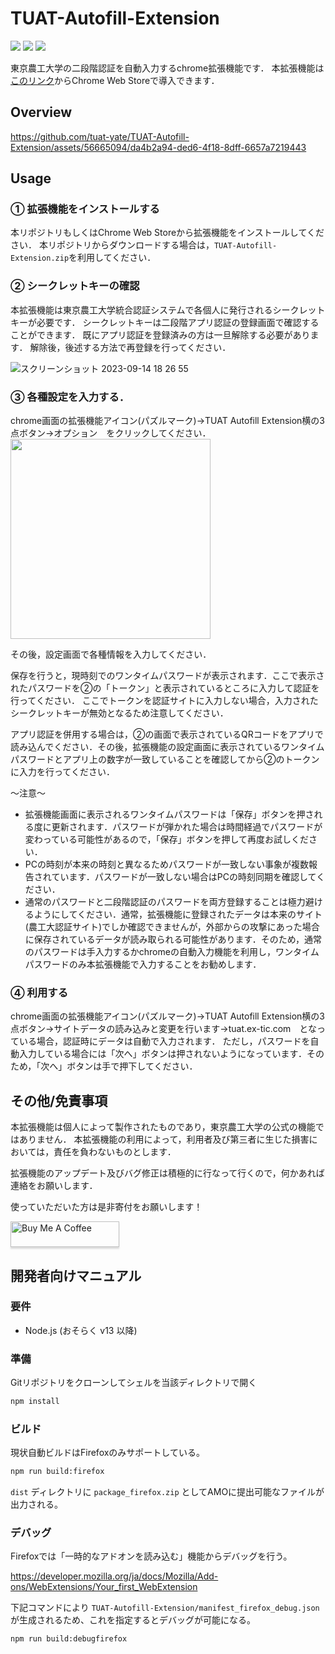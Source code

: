 # TUAT-Autofill-Extension

[![](https://img.shields.io/chrome-web-store/v/nnnckhaffpfnflhcgdhikjbkfdhnmode)](https://chrome.google.com/webstore/detail/tuat-autofill-extension/nnnckhaffpfnflhcgdhikjbkfdhnmode/)
[![](https://img.shields.io/chrome-web-store/users/nnnckhaffpfnflhcgdhikjbkfdhnmode)](https://chrome.google.com/webstore/detail/tuat-autofill-extension/nnnckhaffpfnflhcgdhikjbkfdhnmode/)
[![](https://img.shields.io/chrome-web-store/rating/nnnckhaffpfnflhcgdhikjbkfdhnmode)](https://chrome.google.com/webstore/detail/tuat-autofill-extension/nnnckhaffpfnflhcgdhikjbkfdhnmode/)

東京農工大学の二段階認証を自動入力するchrome拡張機能です．
本拡張機能は[このリンク](https://chrome.google.com/webstore/detail/tuat-autofill-extension/nnnckhaffpfnflhcgdhikjbkfdhnmode/)からChrome Web Storeで導入できます．

## Overview
https://github.com/tuat-yate/TUAT-Autofill-Extension/assets/56665094/da4b2a94-ded6-4f18-8dff-6657a7219443

## Usage

### ① 拡張機能をインストールする
本リポジトリもしくはChrome Web Storeから拡張機能をインストールしてください．
本リポジトリからダウンロードする場合は，`TUAT-Autofill-Extension.zip`を利用してください．

### ② シークレットキーの確認
本拡張機能は東京農工大学統合認証システムで各個人に発行されるシークレットキーが必要です．
シークレットキーは二段階アプリ認証の登録画面で確認することができます．
既にアプリ認証を登録済みの方は一旦解除する必要があります．
解除後，後述する方法で再登録を行ってください．

![スクリーンショット 2023-09-14 18 26 55](https://github.com/tuat-yate/TUAT-Autofill-Extension/assets/56665094/9fd135f8-d571-453c-9dc6-3791b3ac7a39)

### ③ 各種設定を入力する．
chrome画面の拡張機能アイコン(パズルマーク)→TUAT Autofill Extension横の3点ボタン→オプション　をクリックしてください．
<img src="https://github.com/tuat-yate/TUAT-Autofill-Extension/assets/56665094/53fa75c7-2acf-4bcb-b2d8-b85d78f70840" width="320px">

その後，設定画面で各種情報を入力してください．

保存を行うと，現時刻でのワンタイムパスワードが表示されます．ここで表示されたパスワードを②の「トークン」と表示されているところに入力して認証を行ってください．
ここでトークンを認証サイトに入力しない場合，入力されたシークレットキーが無効となるため注意してください．

アプリ認証を併用する場合は，②の画面で表示されているQRコードをアプリで読み込んでください．その後，拡張機能の設定画面に表示されているワンタイムパスワードとアプリ上の数字が一致していることを確認してから②のトークンに入力を行ってください．

〜注意〜  
- 拡張機能画面に表示されるワンタイムパスワードは「保存」ボタンを押される度に更新されます．パスワードが弾かれた場合は時間経過でパスワードが変わっている可能性があるので，「保存」ボタンを押して再度お試しください．
- PCの時刻が本来の時刻と異なるためパスワードが一致しない事象が複数報告されています．パスワードが一致しない場合はPCの時刻同期を確認してください．
- 通常のパスワードと二段階認証のパスワードを両方登録することは極力避けるようにしてください．通常，拡張機能に登録されたデータは本来のサイト(農工大認証サイト)でしか確認できませんが，外部からの攻撃にあった場合に保存されているデータが読み取られる可能性があります．そのため，通常のパスワードは手入力するかchromeの自動入力機能を利用し，ワンタイムパスワードのみ本拡張機能で入力することをお勧めします．

### ④ 利用する
chrome画面の拡張機能アイコン(パズルマーク)→TUAT Autofill Extension横の3点ボタン→サイトデータの読み込みと変更を行います→tuat.ex-tic.com　となっている場合，認証時にデータは自動で入力されます．
ただし，パスワードを自動入力している場合には「次へ」ボタンは押されないようになっています．そのため，「次へ」ボタンは手で押下してください．

## その他/免責事項
本拡張機能は個人によって製作されたものであり，東京農工大学の公式の機能ではありません．
本拡張機能の利用によって，利用者及び第三者に生じた損害においては，責任を負わないものとします．

拡張機能のアップデート及びバグ修正は積極的に行なって行くので，何かあれば連絡をお願いします．

使っていただいた方は是非寄付をお願いします！

<a href="https://www.buymeacoffee.com/yate" target="_blank"><img src="https://www.buymeacoffee.com/assets/img/custom_images/orange_img.png" alt="Buy Me A Coffee" style="height: 41px !important;width: 174px !important;box-shadow: 0px 3px 2px 0px rgba(190, 190, 190, 0.5) !important;-webkit-box-shadow: 0px 3px 2px 0px rgba(190, 190, 190, 0.5) !important;" ></a>

## 開発者向けマニュアル

### 要件

- Node.js (おそらく v13 以降)

### 準備

Gitリポジトリをクローンしてシェルを当該ディレクトリで開く

```sh
npm install
```

### ビルド

現状自動ビルドはFirefoxのみサポートしている。

```sh
npm run build:firefox
```

`dist` ディレクトリに `package_firefox.zip` としてAMOに提出可能なファイルが出力される。

### デバッグ

Firefoxでは「一時的なアドオンを読み込む」機能からデバッグを行う。

https://developer.mozilla.org/ja/docs/Mozilla/Add-ons/WebExtensions/Your_first_WebExtension

下記コマンドにより `TUAT-Autofill-Extension/manifest_firefox_debug.json` が生成されるため、これを指定するとデバッグが可能になる。

```sh
npm run build:debugfirefox
```
